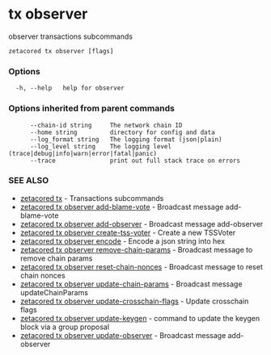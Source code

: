 # tx observer

observer transactions subcommands

```
zetacored tx observer [flags]
```

### Options

```
  -h, --help   help for observer
```

### Options inherited from parent commands

```
      --chain-id string     The network chain ID
      --home string         directory for config and data 
      --log_format string   The logging format (json|plain) 
      --log_level string    The logging level (trace|debug|info|warn|error|fatal|panic) 
      --trace               print out full stack trace on errors
```

### SEE ALSO

* [zetacored tx](zetacored_tx.md)	 - Transactions subcommands
* [zetacored tx observer add-blame-vote](zetacored_tx_observer_add-blame-vote.md)	 - Broadcast message add-blame-vote
* [zetacored tx observer add-observer](zetacored_tx_observer_add-observer.md)	 - Broadcast message add-observer
* [zetacored tx observer create-tss-voter](zetacored_tx_observer_create-tss-voter.md)	 - Create a new TSSVoter
* [zetacored tx observer encode](zetacored_tx_observer_encode.md)	 - Encode a json string into hex
* [zetacored tx observer remove-chain-params](zetacored_tx_observer_remove-chain-params.md)	 - Broadcast message to remove chain params
* [zetacored tx observer reset-chain-nonces](zetacored_tx_observer_reset-chain-nonces.md)	 - Broadcast message to reset chain nonces
* [zetacored tx observer update-chain-params](zetacored_tx_observer_update-chain-params.md)	 - Broadcast message updateChainParams
* [zetacored tx observer update-crosschain-flags](zetacored_tx_observer_update-crosschain-flags.md)	 - Update crosschain flags
* [zetacored tx observer update-keygen](zetacored_tx_observer_update-keygen.md)	 - command to update the keygen block via a group proposal
* [zetacored tx observer update-observer](zetacored_tx_observer_update-observer.md)	 - Broadcast message add-observer

